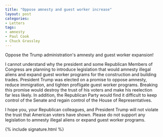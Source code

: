 ```yaml
---
title: "Oppose amnesty and guest worker increase"
layout: post
categories:
- Letters
tags:
- amnesty
- Paul Cook
- Chuck Grassley
---
```


Oppose the Trump administration's amnesty and guest worker expansion!

I cannot understand why the president and some Republican Members of Congress are planning to introduce legislation that would amnesty illegal aliens and expand guest worker programs for the construction and building trades. President Trump was elected on a promise to oppose amnesty, reduce immigration, and tighten profligate guest worker programs. Breaking this promise would destroy the trust of his voters and make his reelection far less likely. In addition, the Republican Party would find it difficult to keep control of the Senate and regain control of the House of Representatives.

I hope you, your Republican colleagues, and President Trump will not violate the trust that American voters have shown. Please do not support any legislation to amnesty illegal aliens or expand guest worker programs.

{% include signature.html %}
